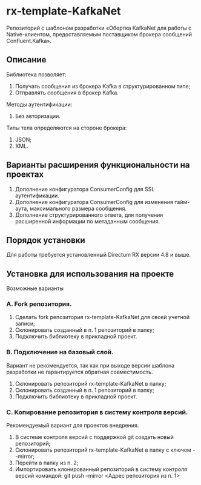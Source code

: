 # rx-template-KafkaNet
Репозиторий с шаблоном разработки «Обертка KafkaNet для работы с Native-клиентом, предоставляемым поставщиком брокера сообщений Confluent.Kafka».

## Описание
Библиотека позволяет:
1. Получать сообщения из брокера Kafka в структурированном типе;
2. Отправлять сообщения в брокер Kafka.

Методы аутентификации: 
1. Без авторизации.

Типы тела определяются на стороне брокера:
1. JSON;
2. XML.

## Варианты расширения функциональности на проектах
1. Дополнение конфигуратора ConsumerConfig для SSL аутентификации.
2. Дополнение конфигуратора ConsumerConfig для изменения тайм-аута, максимального размера сообщения.
3. Дополнение структурированного ответа, для получения расширенной информации по метаданным сообщения.

## Порядок установки
Для работы требуется установленный Directum RX версии 4.8 и выше.

## Установка для использования на проекте
Возможные варианты

### A. Fork репозитория.
1. Сделать fork репозитория rx-template-KafkaNet для своей учетной записи;
2. Склонировать созданный в п. 1 репозиторий в папку;
3. Подключить библиотеку в прикладной проект.

### B. Подключение на базовый слой.
Вариант не рекомендуется, так как при выходе версии шаблона разработки не гарантируется обратная совместимость.
1. Склонировать репозиторий rx-template-KafkaNet в папку;
2. Склонировать созданный в п. 1 репозиторий в папку;
3. Подключить библиотеку в прикладной проект.

### C. Копирование репозитория в систему контроля версий.
Рекомендуемый вариант для проектов внедрения.
1. В системе контроля версий с поддержкой git создать новый репозиторий;
2. Склонировать репозиторий rx-template-KafkaNet в папку с ключом --mirror;
3. Перейти в папку из п. 2;
4. Импортировать клонированный репозиторий в систему контроля версий командой:
git push –mirror <Адрес репозитория из п. 1>
